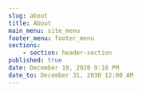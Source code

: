 ```yaml
---
slug: about
title: About
main_menu: site_menu
footer_menu: footer_menu
sections:
    - section: header-section
published: true
date: December 19, 2020 9:18 PM
date_to: December 31, 2030 12:00 AM
---
```

